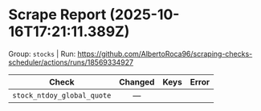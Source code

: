 # Scrape Report (2025-10-16T17:21:11.389Z)

Group: `stocks`  |  Run: https://github.com/AlbertoRoca96/scraping-checks-scheduler/actions/runs/18569334927

| Check | Changed | Keys | Error |
|---|:---:|:--|:--|
| `stock_ntdoy_global_quote` | — |  |  |
